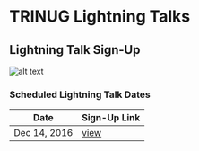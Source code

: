 # TRINUG Lightning Talks
## Lightning Talk Sign-Up

![alt text](http://trinug.org/Content/Images/trinuglogo-redblue.png "TRINUG logo")

### Scheduled Lightning Talk Dates
Date | Sign-Up Link
--- | --- 
Dec 14, 2016 | [view](/2016-December/lightnin-talks.md)
